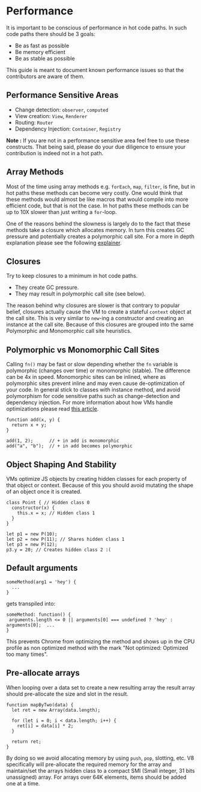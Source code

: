 # Performance

It is important to be conscious of performance in hot code paths. In such code paths there should be 3 goals:

- Be as fast as possible
- Be memory efficient
- Be as stable as possible

This guide is meant to document known performance issues so that the contributors are aware of them.

## Performance Sensitive Areas

- Change detection: `observer`, `computed`
- View creation: `View`, `Renderer`
- Routing: `Router`
- Dependency Injection: `Container`, `Registry`

__Note :__ If you are not in a performance sensitive area feel free to use these constructs. That being said, please do your due diligence to ensure your contribution is indeed not in a hot path.

## Array Methods

Most of the time using array methods e.g. `forEach`, `map`, `filter`, is fine, but in hot paths these methods can become very costly. One would think that these methods would almost be like macros that would compile into more efficient code, but that is not the case. In hot paths these methods can be up to 10X slower than just writing a `for`-loop.

One of the reasons behind the slowness is largely do to the fact that these methods take a closure which allocates memory. In turn this creates GC pressure and potentially creates a polymorphic call site. For a more in depth explanation please see the following [explainer](https://gist.github.com/stefanpenner/376efb906388954146a8).

## Closures

Try to keep closures to a minimum in hot code paths.

- They create GC pressure.
- They may result in polymorphic call site (see below).

The reason behind why closures are slower is that contrary to popular belief, closures actually cause the VM to create a stateful `context` object at the call site. This is very similar to `new`-ing a constructor and creating an instance at the call site. Because of this closures are grouped into the same Polymorphic and Monomorphic call site heuristics.

## Polymorphic vs Monomorphic Call Sites

Calling `fn()` may be fast or slow depending whether the `fn` variable is polymorphic (changes over time) or monomorphic (stable). The difference can be 4x in speed. Monomorphic sites can be inlined, where as polymorphic sites prevent inline and may even cause de-optimization of your code. In general stick to classes with instance method, and avoid polymorphism for code sensitive paths such as change-detection and dependency injection. For more information about how VMs handle optimizations please read [this article](http://mrale.ph/blog/2015/01/11/whats-up-with-monomorphism.html).

```
function add(x, y) {
  return x + y;
}

add(1, 2);      // + in add is monomorphic
add("a", "b");  // + in add becomes polymorphic
```

## Object Shaping And Stability

VMs optimize JS objects by creating hidden classes for each property of that object or context. Because of this you should avoid mutating the shape of an object once it is created.

```
class Point { // Hidden class 0
  constructor(x) {
    this.x = x; // Hidden class 1
  }
}

let p1 = new P(10);
let p2 = new P(11); // Shares hidden class 1
let p3 = new P(12);
p3.y = 20; // Creates hidden class 2 :(
```

## Default arguments

```
someMethod(arg1 = 'hey') {
  ...
}
```
gets transpiled into:

```
someMethod: function() {
 arguments.length <= 0 || arguments[0] === undefined ? 'hey' : arguments[0];  ...
}
```

This prevents Chrome from optimizing the method and shows up in the CPU profile as non optimized method with the mark "Not optimized: Optimized too many times".

## Pre-allocate arrays

When looping over a data set to create a new resulting array the result array should pre-allocate the size and slot in the result.

```
function mapByTwo(data) {
  let ret = new Array(data.length);

  for (let i = 0; i < data.length; i++) {
    ret[i] = data[i] * 2;
  }

  return ret;
}
```

By doing so we avoid allocating memory by using `push`, `pop`, slotting, etc. V8 specifically will pre-allocate the required memory for the array and maintain/set the arrays hidden class to a compact SMI (Small integer, 31 bits unassigned) array. For arrays over 64K elements, items should be added one at a time.
